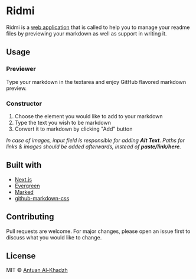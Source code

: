 # Ridmi

Ridmi is a [web application](https://ridmi.now.sh/) that is called to help you to manage your readme files by previewing your markdown as well as support in writing it.

## Usage

### Previewer

Type your markdown in the textarea and enjoy GitHub flavored markdown preview.

### Constructor

1. Choose the element you would like to add to your markdown
1. Type the text you wish to be markdown
1. Convert it to markdown by clicking "Add" button

_In case of images, input field is responsible for adding **Alt Text**. Paths for links & images should be added afterwards, instead of **paste/link/here**._

## Built with

- [Next.js](https://github.com/zeit/next.js)
- [Evergreen](https://github.com/segmentio/evergreen)
- [Marked](https://github.com/markedjs/marked)
- [github-markdown-css](https://github.com/sindresorhus/github-markdown-css)

## Contributing

Pull requests are welcome. For major changes, please open an issue first to discuss what you would like to change.

## License

MIT © [Antuan Al-Khadzh](https://github.com/aal-khadzh)
